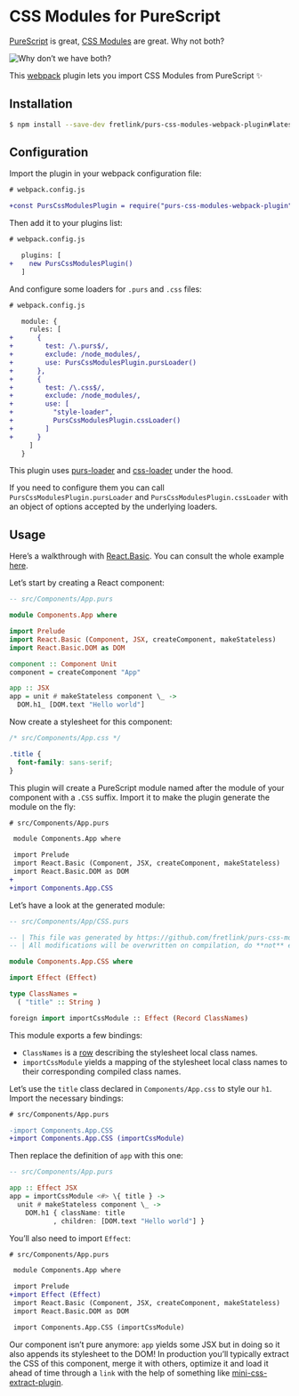 # CSS Modules for PureScript

[PureScript](https://github.com/purescript/purescript) is great, [CSS Modules](https://github.com/css-modules/css-modules) are great. Why not both?

![Why don’t we have both?](https://i.kym-cdn.com/photos/images/newsfeed/000/538/731/0fc.gif)

This [webpack](https://github/webpack/webpack) plugin lets you import CSS Modules from PureScript :sparkles:

## Installation

```sh
$ npm install --save-dev fretlink/purs-css-modules-webpack-plugin#latest
```

## Configuration

Import the plugin in your webpack configuration file:
```diff
# webpack.config.js

+const PursCssModulesPlugin = require("purs-css-modules-webpack-plugin");
```

Then add it to your plugins list:
```diff
# webpack.config.js

   plugins: [
+    new PursCssModulesPlugin()
   ]
```

And configure some loaders for `.purs` and `.css` files:
```diff
# webpack.config.js

   module: {
     rules: [
+      {
+        test: /\.purs$/,
+        exclude: /node_modules/,
+        use: PursCssModulesPlugin.pursLoader()
+      },
+      {
+        test: /\.css$/,
+        exclude: /node_modules/,
+        use: [
+          "style-loader",
+          PursCssModulesPlugin.cssLoader()
+        ]
+      }
     ]
   }
```

This plugin uses [purs-loader](https://github.com/fretlink/purs-loader) and [css-loader](https://github.com/webpack-contrib/css-loader) under the hood.

If you need to configure them you can call `PursCssModulesPlugin.pursLoader` and `PursCssModulesPlugin.cssLoader` with an object of options accepted by the underlying loaders.

## Usage

Here’s a walkthrough with [React.Basic](https://github.com/lumihq/purescript-react-basic). You can consult the whole example [here](/example).

Let’s start by creating a React component:
```hs
-- src/Components/App.purs

module Components.App where

import Prelude
import React.Basic (Component, JSX, createComponent, makeStateless)
import React.Basic.DOM as DOM

component :: Component Unit
component = createComponent "App"

app :: JSX
app = unit # makeStateless component \_ ->
  DOM.h1_ [DOM.text "Hello world"]
```

Now create a stylesheet for this component:
```css
/* src/Components/App.css */

.title {
  font-family: sans-serif;
}
```

This plugin will create a PureScript module named after the module of your component with a `.CSS` suffix. Import it to make the plugin generate the module on the fly:
```diff
# src/Components/App.purs

 module Components.App where

 import Prelude
 import React.Basic (Component, JSX, createComponent, makeStateless)
 import React.Basic.DOM as DOM
+
+import Components.App.CSS
```

Let’s have a look at the generated module:
```hs
-- src/Components/App/CSS.purs

-- | This file was generated by https://github.com/fretlink/purs-css-modules-webpack-plugin/tree/v1.0.0.`
-- | All modifications will be overwritten on compilation, do **not** edit it.

module Components.App.CSS where

import Effect (Effect)

type ClassNames =
  ( "title" :: String )

foreign import importCssModule :: Effect (Record ClassNames)
```

This module exports a few bindings:

+ `ClassNames` is a [row](https://github.com/purescript/documentation/blob/master/language/Types.md#row-polymorphism) describing the stylesheet local class names.
+ `importCssModule` yields a mapping of the stylesheet local class names to their corresponding compiled class names.

Let’s use the `title` class declared in `Components/App.css` to style our `h1`. Import the necessary bindings:

```diff
# src/Components/App.purs

-import Components.App.CSS
+import Components.App.CSS (importCssModule)
```

Then replace the definition of `app` with this one:

```hs
-- src/Components/App.purs

app :: Effect JSX
app = importCssModule <#> \{ title } ->
  unit # makeStateless component \_ ->
    DOM.h1 { className: title
           , children: [DOM.text "Hello world"] }
```

You’ll also need to import `Effect`:

```diff
# src/Components/App.purs

 module Components.App where

 import Prelude
+import Effect (Effect)
 import React.Basic (Component, JSX, createComponent, makeStateless)
 import React.Basic.DOM as DOM

 import Components.App.CSS (importCssModule)
```

Our component isn’t pure anymore: `app` yields some JSX but in doing so it also appends its stylesheet to the DOM! In production you’ll typically extract the CSS of this component, merge it with others, optimize it and load it ahead of time through a `link` with the help of something like [mini-css-extract-plugin](https://github.com/webpack-contrib/mini-css-extract-plugin).
